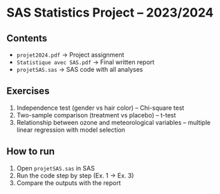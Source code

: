 # SAS Statistics Project – 2023/2024

## Contents
- `projet2024.pdf` → Project assignment  
- `Statistique avec SAS.pdf` → Final written report  
- `projetSAS.sas` → SAS code with all analyses  

## Exercises
1. Independence test (gender vs hair color) – Chi-square test  
2. Two-sample comparison (treatment vs placebo) – t-test  
3. Relationship between ozone and meteorological variables – multiple linear regression with model selection  

## How to run
1. Open `projetSAS.sas` in SAS  
2. Run the code step by step (Ex. 1 → Ex. 3)  
3. Compare the outputs with the report  
